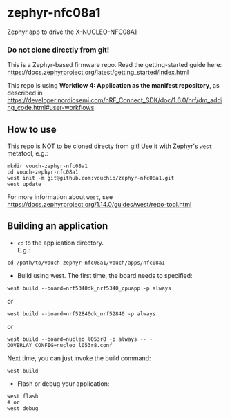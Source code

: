 # zephyr-nfc08a1
Zephyr app to drive the X-NUCLEO-NFC08A1

### Do not clone directly from git!

This is a Zephyr-based firmware repo.
Read the getting-started guide here: <https://docs.zephyrproject.org/latest/getting_started/index.html>

This repo is using **Workflow 4: Application as the manifest repository**,
as described in <https://developer.nordicsemi.com/nRF_Connect_SDK/doc/1.6.0/nrf/dm_adding_code.html#user-workflows>


## How to use

This repo is NOT to be cloned directy from git!
Use it with Zephyr's `west` metatool, e.g.:
```
mkdir vouch-zephyr-nfc08a1
cd vouch-zephyr-nfc08a1
west init -m git@github.com:vouchio/zephyr-nfc08a1.git
west update
```

For more information about `west`, see <https://docs.zephyrproject.org/1.14.0/guides/west/repo-tool.html>

## Building an application

* `cd` to the application directory.\
 E.g.:
 ```
 cd /path/to/vouch-zephyr-nfc08a1/vouch/apps/nfc08a1
 ```

* Build using west. The first time, the board needs to specified:
 ```
 west build --board=nrf5340dk_nrf5340_cpuapp -p always
 ```
 or
 ```
 west build --board=nrf52840dk_nrf52840 -p always
 ```
 or
 ```
 west build --board=nucleo_l053r8 -p always -- -DOVERLAY_CONFIG=nucleo_l053r8.conf
 ```

 Next time, you can just invoke the build command:
 ```
 west build
 ```

* Flash or debug your application:
 ```
 west flash
 # or
 west debug
 ```
